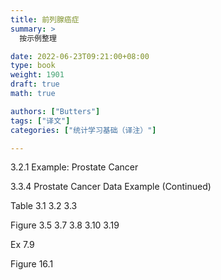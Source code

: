 ```yaml
---
title: 前列腺癌症
summary: >
  按示例整理

date: 2022-06-23T09:21:00+08:00
type: book
weight: 1901
draft: true
math: true

authors: ["Butters"]
tags: ["译文"]
categories: ["统计学习基础（译注）"]

---
```




3.2.1 Example: Prostate Cancer

3.3.4 Prostate Cancer Data Example (Continued)

Table 3.1 3.2 3.3

Figure 3.5 3.7 3.8 3.10 3.19

Ex 7.9

Figure 16.1